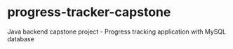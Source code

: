 # progress-tracker-capstone
Java backend capstone project - Progress tracking application with MySQL database
